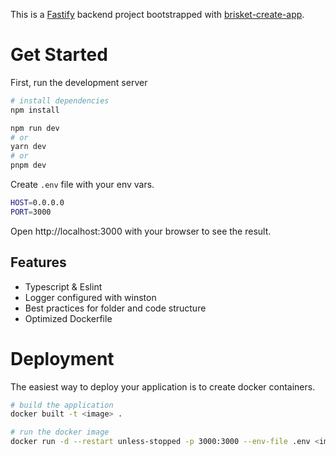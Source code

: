This is a [Fastify](https://fastify.dev/) backend project bootstrapped with [brisket-create-app](https://github.com/HoaX7/brisket/tree/main/packages/brisket-create-app/).

# Get Started

First, run the development server

```bash
# install dependencies
npm install

npm run dev
# or
yarn dev
# or
pnpm dev
```

Create `.env` file with your env vars.

```bash
HOST=0.0.0.0
PORT=3000
```

Open http://localhost:3000 with your browser to see the result.

## Features
- Typescript & Eslint
- Logger configured with winston
- Best practices for folder and code structure
- Optimized Dockerfile

# Deployment
The easiest way to deploy your application is to create docker containers.

```bash
# build the application
docker built -t <image> .

# run the docker image
docker run -d --restart unless-stopped -p 3000:3000 --env-file .env <image>
```